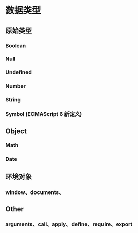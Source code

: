# 数据类型


## 原始类型

### Boolean
### Null
### Undefined
### Number
### String
### Symbol (ECMAScript 6 新定义)

## Object

### Math
### Date

## 环境对象

###  window、documents、


## Other

###  arguments、call、apply、define、require、export
